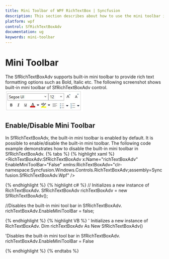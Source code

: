 ```yaml
---
title: Mini Toolbar of WPF RichTextBox | Syncfusion
description: This section describes about how to use the mini toolbar in WPF RichTextBox.
platform: wpf
control: SfRichTextBoxAdv
documentation: ug
keywords: mini-toolbar
---
```

# Mini Toolbar

The SfRichTextBoxAdv supports built-in mini toolbar to provide rich text formatting options such as Bold, Italic etc. The following screenshot shows built-in mini toolbar of SfRichTextBoxAdv control.
![Shows built-in mini toolbar of WPF SfRichTextBoxAdv](Mini-Toolbar_images/Mini-Toolbar_img1.jpeg)

## Enable/Disable Mini Toolbar

In SfRichTextBoxAdv, the built-in mini toolbar is enabled by default. It is possible to enable/disable the built-in mini toolbar. The following code example demonstrates how to disable the built-in mini toolbar in SfRichTextBoxAdv.
{% tabs %}
{% highlight xaml %}
<RichTextBoxAdv:SfRichTextBoxAdv x:Name="richTextBoxAdv" EnableMiniToolBar="False" xmlns:RichTextBoxAdv="clr-namespace:Syncfusion.Windows.Controls.RichTextBoxAdv;assembly=Syncfusion.SfRichTextBoxAdv.Wpf" />

{% endhighlight %}
{% highlight c# %}
// Initializes a new instance of RichTextBoxAdv.
SfRichTextBoxAdv richTextBoxAdv = new SfRichTextBoxAdv();

//Disables the built-in mini tool bar in SfRichTextBoxAdv.
richTextBoxAdv.EnableMiniToolBar = false;

{% endhighlight %}
{% highlight VB %}
' Initializes a new instance of RichTextBoxAdv.
Dim richTextBoxAdv As New SfRichTextBoxAdv()

'Disables the built-in mini tool bar in SfRichTextBoxAdv.
richTextBoxAdv.EnableMiniToolBar = False


{% endhighlight %}
{% endtabs %}
